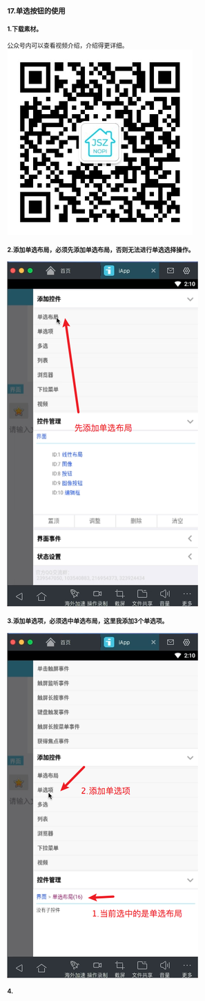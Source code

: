 ### 17.单选按钮的使用
#### 1.下载素材。
公众号内可以查看视频介绍，介绍得更详细。
![title](https://raw.githubusercontent.com/JSZNopi/JSZImage/master/gitnote/2019/10/30/WXCODE-1572446034519.jpeg)

#### 2.添加单选布局，必须先添加单选布局，否则无法进行单选选择操作。
![title](https://raw.githubusercontent.com/JSZNopi/JSZImage/master/gitnote/2019/11/25/1-1574686606823.png)

#### 3.添加单选项，必须选中单选布局，这里我添加3个单选项。
![title](https://raw.githubusercontent.com/JSZNopi/JSZImage/master/gitnote/2019/11/25/2-1574686653693.png)

#### 4.
